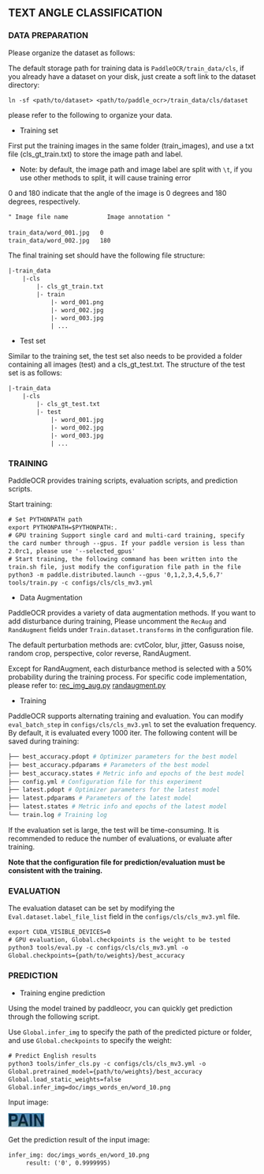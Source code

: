 ## TEXT ANGLE CLASSIFICATION

### DATA PREPARATION

Please organize the dataset as follows:

The default storage path for training data is `PaddleOCR/train_data/cls`, if you already have a dataset on your disk, just create a soft link to the dataset directory:

```
ln -sf <path/to/dataset> <path/to/paddle_ocr>/train_data/cls/dataset
```

please refer to the following to organize your data.

- Training set

First put the training images in the same folder (train_images), and use a txt file (cls_gt_train.txt) to store the image path and label.

* Note: by default, the image path and image label are split with `\t`, if you use other methods to split, it will cause training error

0 and 180 indicate that the angle of the image is 0 degrees and 180 degrees, respectively.

```
" Image file name           Image annotation "

train_data/word_001.jpg   0
train_data/word_002.jpg   180
```

The final training set should have the following file structure:

```
|-train_data
    |-cls
        |- cls_gt_train.txt
        |- train
            |- word_001.png
            |- word_002.jpg
            |- word_003.jpg
            | ...
```

- Test set

Similar to the training set, the test set also needs to be provided a folder
containing all images (test) and a cls_gt_test.txt. The structure of the test set is as follows:

```
|-train_data
    |-cls
        |- cls_gt_test.txt
        |- test
            |- word_001.jpg
            |- word_002.jpg
            |- word_003.jpg
            | ...
```

### TRAINING

PaddleOCR provides training scripts, evaluation scripts, and prediction scripts.

Start training:

```
# Set PYTHONPATH path
export PYTHONPATH=$PYTHONPATH:.
# GPU training Support single card and multi-card training, specify the card number through --gpus. If your paddle version is less than 2.0rc1, please use '--selected_gpus'
# Start training, the following command has been written into the train.sh file, just modify the configuration file path in the file
python3 -m paddle.distributed.launch --gpus '0,1,2,3,4,5,6,7'  tools/train.py -c configs/cls/cls_mv3.yml
```

- Data Augmentation

PaddleOCR provides a variety of data augmentation methods. If you want to add disturbance during training, Please uncomment the `RecAug` and `RandAugment` fields under `Train.dataset.transforms` in the configuration file.

The default perturbation methods are: cvtColor, blur, jitter, Gasuss noise, random crop, perspective, color reverse, RandAugment.

Except for RandAugment, each disturbance method is selected with a 50% probability during the training process. For specific code implementation, please refer to:
[rec_img_aug.py](../../ppocr/data/imaug/rec_img_aug.py)
[randaugment.py](../../ppocr/data/imaug/randaugment.py)


- Training

PaddleOCR supports alternating training and evaluation. You can modify `eval_batch_step` in `configs/cls/cls_mv3.yml` to set the evaluation frequency. By default, it is evaluated every 1000 iter. The following content will be saved during training:
```bash
├── best_accuracy.pdopt # Optimizer parameters for the best model
├── best_accuracy.pdparams # Parameters of the best model
├── best_accuracy.states # Metric info and epochs of the best model
├── config.yml # Configuration file for this experiment
├── latest.pdopt # Optimizer parameters for the latest model
├── latest.pdparams # Parameters of the latest model
├── latest.states # Metric info and epochs of the latest model
└── train.log # Training log
```

If the evaluation set is large, the test will be time-consuming. It is recommended to reduce the number of evaluations, or evaluate after training.

**Note that the configuration file for prediction/evaluation must be consistent with the training.**

### EVALUATION

The evaluation dataset can be set by modifying the `Eval.dataset.label_file_list` field in the `configs/cls/cls_mv3.yml` file.

```
export CUDA_VISIBLE_DEVICES=0
# GPU evaluation, Global.checkpoints is the weight to be tested
python3 tools/eval.py -c configs/cls/cls_mv3.yml -o Global.checkpoints={path/to/weights}/best_accuracy
```

### PREDICTION

* Training engine prediction

Using the model trained by paddleocr, you can quickly get prediction through the following script.

Use `Global.infer_img` to specify the path of the predicted picture or folder, and use `Global.checkpoints` to specify the weight:

```
# Predict English results
python3 tools/infer_cls.py -c configs/cls/cls_mv3.yml -o Global.pretrained_model={path/to/weights}/best_accuracy Global.load_static_weights=false Global.infer_img=doc/imgs_words_en/word_10.png
```

Input image:

![](../imgs_words_en/word_10.png)

Get the prediction result of the input image:

```
infer_img: doc/imgs_words_en/word_10.png
     result: ('0', 0.9999995)
```

